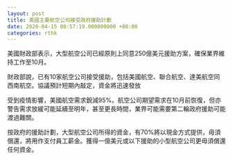 ```yaml
---
layout: post
title: 美國主要航空公司接受政府援助計劃
date: 2020-04-15 08:57:19.000000000 +08:00
categories: rthk
---
```


美國財政部表示，大型航空公司已經原則上同意250億美元援助方案，確保業界維持工作至10月。

財政部說，已有10家航空公司接受援助，包括美國航空、聯合航空、達美航空同西南航空。協議預計短期內敲定，資金將迅速發放

受到疫情影響，美國航空需求銳減95%。航空公司期望需求在10月前恢復，但亦警告需求放緩可能延續至明年，甚至更長時間，業界可能需要第二輪政府援助可能渡過難關。

按政府的援助計劃，大型航空公司所得的資金，有70%將以現金方式提供，毋須償還，將用作支付員工薪金。獲得一億美元或以下援助的小型航空公司更毋須償還任何資金。
